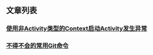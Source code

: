 ## 文章列表
### [使用非Activity类型的Context启动Activity发生异常](./android/error-launch-activity-by-application-context-2020-5-30)
### [不得不会的常用Git命令](./git/conclusion-of-git-2020-6-24)